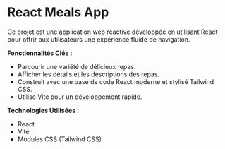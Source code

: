 # React Meals App

Ce projet est une application web réactive développée en utilisant React pour offrir aux utilisateurs une expérience fluide de navigation.

**Fonctionnalités Clés :**

* Parcourir une variété de délicieux repas.
* Afficher les détails et les descriptions des repas.
* Construit avec une base de code React moderne et stylisé Tailwind CSS.
* Utilise Vite pour un développement rapide.

**Technologies Utilisées :**

* React
* Vite
* Modules CSS (Tailwind CSS)
